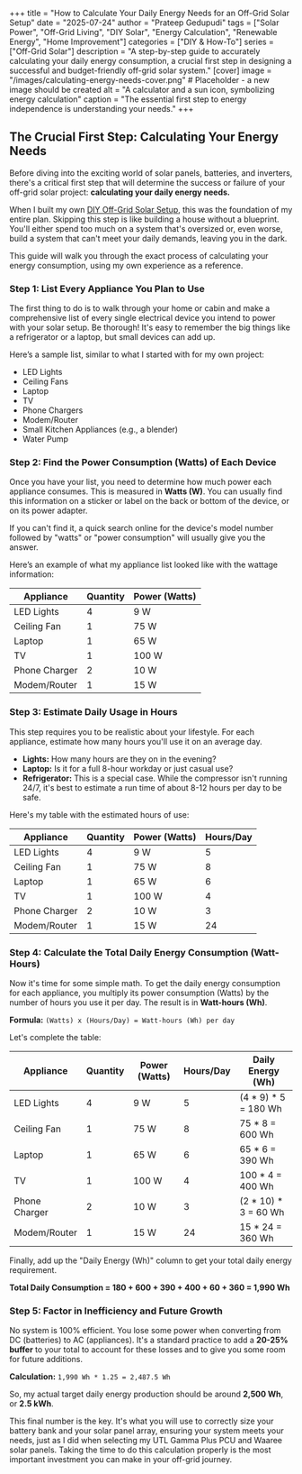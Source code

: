 +++
title = "How to Calculate Your Daily Energy Needs for an Off-Grid Solar Setup"
date = "2025-07-24"
author = "Prateep Gedupudi"
tags = ["Solar Power", "Off-Grid Living", "DIY Solar", "Energy Calculation", "Renewable Energy", "Home Improvement"]
categories = ["DIY & How-To"]
series = ["Off-Grid Solar"]
description = "A step-by-step guide to accurately calculating your daily energy consumption, a crucial first step in designing a successful and budget-friendly off-grid solar system."
[cover]
  image = "/images/calculating-energy-needs-cover.png" # Placeholder - a new image should be created
  alt = "A calculator and a sun icon, symbolizing energy calculation"
  caption = "The essential first step to energy independence is understanding your needs."
+++

## The Crucial First Step: Calculating Your Energy Needs

Before diving into the exciting world of solar panels, batteries, and inverters, there's a critical first step that will determine the success or failure of your off-grid solar project: **calculating your daily energy needs.**

When I built my own [DIY Off-Grid Solar Setup](/posts/off-grid-solar-setup-on-a-budget/), this was the foundation of my entire plan. Skipping this step is like building a house without a blueprint. You'll either spend too much on a system that's oversized or, even worse, build a system that can't meet your daily demands, leaving you in the dark.

This guide will walk you through the exact process of calculating your energy consumption, using my own experience as a reference.

### Step 1: List Every Appliance You Plan to Use

The first thing to do is to walk through your home or cabin and make a comprehensive list of every single electrical device you intend to power with your solar setup. Be thorough! It's easy to remember the big things like a refrigerator or a laptop, but small devices can add up.

Here’s a sample list, similar to what I started with for my own project:

*   LED Lights
*   Ceiling Fans
*   Laptop
*   TV
*   Phone Chargers
*   Modem/Router
*   Small Kitchen Appliances (e.g., a blender)
*   Water Pump

### Step 2: Find the Power Consumption (Watts) of Each Device

Once you have your list, you need to determine how much power each appliance consumes. This is measured in **Watts (W)**. You can usually find this information on a sticker or label on the back or bottom of the device, or on its power adapter.

If you can't find it, a quick search online for the device's model number followed by "watts" or "power consumption" will usually give you the answer.

Here’s an example of what my appliance list looked like with the wattage information:

| Appliance | Quantity | Power (Watts) |
|---|---|---|
| LED Lights | 4 | 9 W |
| Ceiling Fan | 1 | 75 W |
| Laptop | 1 | 65 W |
| TV | 1 | 100 W |
| Phone Charger | 2 | 10 W |
| Modem/Router | 1 | 15 W |

### Step 3: Estimate Daily Usage in Hours

This step requires you to be realistic about your lifestyle. For each appliance, estimate how many hours you'll use it on an average day.

*   **Lights:** How many hours are they on in the evening?
*   **Laptop:** Is it for a full 8-hour workday or just casual use?
*   **Refrigerator:** This is a special case. While the compressor isn't running 24/7, it's best to estimate a run time of about 8-12 hours per day to be safe.

Here's my table with the estimated hours of use:

| Appliance | Quantity | Power (Watts) | Hours/Day |
|---|---|---|---|
| LED Lights | 4 | 9 W | 5 |
| Ceiling Fan | 1 | 75 W | 8 |
| Laptop | 1 | 65 W | 6 |
| TV | 1 | 100 W | 4 |
| Phone Charger | 2 | 10 W | 3 |
| Modem/Router | 1 | 15 W | 24 |

### Step 4: Calculate the Total Daily Energy Consumption (Watt-Hours)

Now it's time for some simple math. To get the daily energy consumption for each appliance, you multiply its power consumption (Watts) by the number of hours you use it per day. The result is in **Watt-hours (Wh)**.

**Formula:** `(Watts) x (Hours/Day) = Watt-hours (Wh) per day`

Let's complete the table:

| Appliance | Quantity | Power (Watts) | Hours/Day | Daily Energy (Wh) |
|---|---|---|---|---|
| LED Lights | 4 | 9 W | 5 | (4 * 9) * 5 = 180 Wh |
| Ceiling Fan | 1 | 75 W | 8 | 75 * 8 = 600 Wh |
| Laptop | 1 | 65 W | 6 | 65 * 6 = 390 Wh |
| TV | 1 | 100 W | 4 | 100 * 4 = 400 Wh |
| Phone Charger | 2 | 10 W | 3 | (2 * 10) * 3 = 60 Wh |
| Modem/Router | 1 | 15 W | 24 | 15 * 24 = 360 Wh |

Finally, add up the "Daily Energy (Wh)" column to get your total daily energy requirement.

**Total Daily Consumption = 180 + 600 + 390 + 400 + 60 + 360 = 1,990 Wh**

### Step 5: Factor in Inefficiency and Future Growth

No system is 100% efficient. You lose some power when converting from DC (batteries) to AC (appliances). It's a standard practice to add a **20-25% buffer** to your total to account for these losses and to give you some room for future additions.

**Calculation:** `1,990 Wh * 1.25 = 2,487.5 Wh`

So, my actual target daily energy production should be around **2,500 Wh**, or **2.5 kWh**.

This final number is the key. It's what you will use to correctly size your battery bank and your solar panel array, ensuring your system meets your needs, just as I did when selecting my UTL Gamma Plus PCU and Waaree solar panels. Taking the time to do this calculation properly is the most important investment you can make in your off-grid journey.
